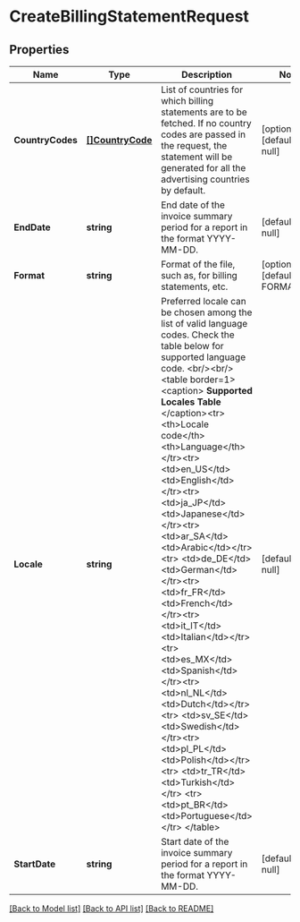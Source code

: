 # CreateBillingStatementRequest

## Properties
Name | Type | Description | Notes
------------ | ------------- | ------------- | -------------
**CountryCodes** | [**[]CountryCode**](CountryCode.md) | List of countries for which billing statements are to be fetched. If no country codes are passed in the request, the statement will be generated for all the advertising countries by default. | [optional] [default to null]
**EndDate** | **string** | End date of the invoice summary period for a report in the format YYYY-MM-DD. | [default to null]
**Format** | **string** | Format of the file, such as, for billing statements, etc. | [optional] [default to FORMAT.CSV]
**Locale** | **string** | Preferred locale can be chosen among the list of valid language codes. Check the table below for supported language code. &lt;br/&gt;&lt;br/&gt;&lt;table border&#x3D;1&gt;&lt;caption&gt; **Supported Locales Table** &lt;/caption&gt;&lt;tr&gt;    &lt;th&gt;Locale code&lt;/th&gt;    &lt;th&gt;Language&lt;/th&gt;&lt;/tr&gt;&lt;tr&gt;    &lt;td&gt;en_US&lt;/td&gt;    &lt;td&gt;English&lt;/td&gt;&lt;/tr&gt;&lt;tr&gt;    &lt;td&gt;ja_JP&lt;/td&gt;    &lt;td&gt;Japanese&lt;/td&gt;&lt;/tr&gt;&lt;tr&gt;    &lt;td&gt;ar_SA&lt;/td&gt;    &lt;td&gt;Arabic&lt;/td&gt;&lt;/tr&gt;&lt;tr&gt;    &lt;td&gt;de_DE&lt;/td&gt;    &lt;td&gt;German&lt;/td&gt;&lt;/tr&gt;&lt;tr&gt;    &lt;td&gt;fr_FR&lt;/td&gt;    &lt;td&gt;French&lt;/td&gt;&lt;/tr&gt;&lt;tr&gt;    &lt;td&gt;it_IT&lt;/td&gt;    &lt;td&gt;Italian&lt;/td&gt;&lt;/tr&gt;&lt;tr&gt;    &lt;td&gt;es_MX&lt;/td&gt;    &lt;td&gt;Spanish&lt;/td&gt;&lt;/tr&gt;&lt;tr&gt;    &lt;td&gt;nl_NL&lt;/td&gt;    &lt;td&gt;Dutch&lt;/td&gt;&lt;/tr&gt;&lt;tr&gt;    &lt;td&gt;sv_SE&lt;/td&gt;    &lt;td&gt;Swedish&lt;/td&gt;&lt;/tr&gt;&lt;tr&gt;    &lt;td&gt;pl_PL&lt;/td&gt;    &lt;td&gt;Polish&lt;/td&gt;&lt;/tr&gt;&lt;tr&gt;    &lt;td&gt;tr_TR&lt;/td&gt;    &lt;td&gt;Turkish&lt;/td&gt;&lt;/tr&gt; &lt;tr&gt;    &lt;td&gt;pt_BR&lt;/td&gt;    &lt;td&gt;Portuguese&lt;/td&gt;&lt;/tr&gt; &lt;/table&gt; | [default to null]
**StartDate** | **string** | Start date of the invoice summary period for a report in the format YYYY-MM-DD. | [default to null]

[[Back to Model list]](../README.md#documentation-for-models) [[Back to API list]](../README.md#documentation-for-api-endpoints) [[Back to README]](../README.md)

